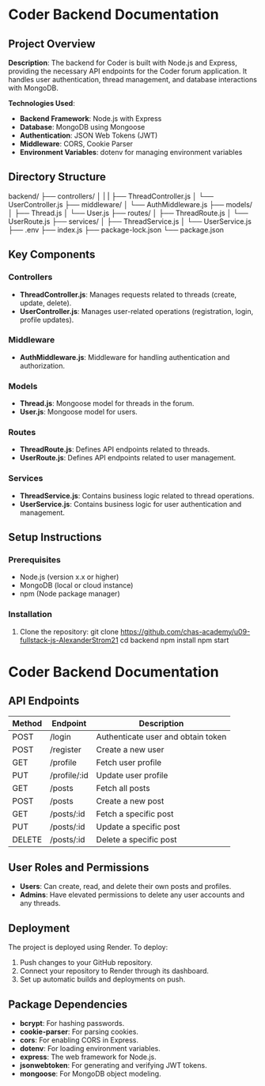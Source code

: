 # Coder Backend Documentation

## Project Overview
**Description**: The backend for Coder is built with Node.js and Express, providing the necessary API endpoints for the Coder forum application. It handles user authentication, thread management, and database interactions with MongoDB.

**Technologies Used**:
- **Backend Framework**: Node.js with Express
- **Database**: MongoDB using Mongoose
- **Authentication**: JSON Web Tokens (JWT)
- **Middleware**: CORS, Cookie Parser
- **Environment Variables**: dotenv for managing environment variables

## Directory Structure

backend/ 
├── controllers/ 
│   |
|   ├── ThreadController.js 
│   └── UserController.js 
├── middleware/ 
│   └── AuthMiddleware.js 
├── models/ 
│   ├── Thread.js 
│   └── User.js 
├── routes/ 
│   ├── ThreadRoute.js 
│   └── UserRoute.js 
├── services/ 
│   ├── ThreadService.js 
│   └── UserService.js 
├── .env 
├── index.js 
├── package-lock.json 
└── package.json

## Key Components

### Controllers
- **ThreadController.js**: Manages requests related to threads (create, update, delete).
- **UserController.js**: Manages user-related operations (registration, login, profile updates).

### Middleware
- **AuthMiddleware.js**: Middleware for handling authentication and authorization.

### Models
- **Thread.js**: Mongoose model for threads in the forum.
- **User.js**: Mongoose model for users.

### Routes
- **ThreadRoute.js**: Defines API endpoints related to threads.
- **UserRoute.js**: Defines API endpoints related to user management.

### Services
- **ThreadService.js**: Contains business logic related to thread operations.
- **UserService.js**: Contains business logic for user authentication and management.

## Setup Instructions

### Prerequisites
- Node.js (version x.x or higher)
- MongoDB (local or cloud instance)
- npm (Node package manager)

### Installation
1. Clone the repository:
   git clone https://github.com/chas-academy/u09-fullstack-js-AlexanderStrom21
   cd backend
   npm install
   npm start
# Coder Backend Documentation

## API Endpoints

| Method | Endpoint              | Description                                   |
|--------|-----------------------|-----------------------------------------------|
| POST   | /login                | Authenticate user and obtain token            |
| POST   | /register             | Create a new user                             |
| GET    | /profile              | Fetch user profile                            |
| PUT    | /profile/:id          | Update user profile                           |
| GET    | /posts                | Fetch all posts                               |
| POST   | /posts                | Create a new post                             |
| GET    | /posts/:id            | Fetch a specific post                         |
| PUT    | /posts/:id            | Update a specific post                        |
| DELETE | /posts/:id            | Delete a specific post                        |

## User Roles and Permissions
- **Users**: Can create, read, and delete their own posts and profiles.
- **Admins**: Have elevated permissions to delete any user accounts and any threads.

## Deployment
The project is deployed using Render. To deploy:
1. Push changes to your GitHub repository.
2. Connect your repository to Render through its dashboard.
3. Set up automatic builds and deployments on push.

## Package Dependencies
- **bcrypt**: For hashing passwords.
- **cookie-parser**: For parsing cookies.
- **cors**: For enabling CORS in Express.
- **dotenv**: For loading environment variables.
- **express**: The web framework for Node.js.
- **jsonwebtoken**: For generating and verifying JWT tokens.
- **mongoose**: For MongoDB object modeling.

